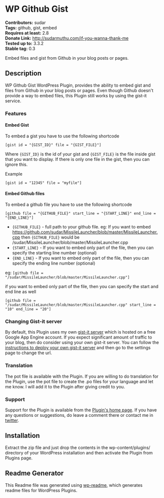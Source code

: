 # WP Github Gist #
**Contributors:** sudar  
**Tags:** github, gist, embed  
**Requires at least:** 2.8  
**Donate Link:** http://sudarmuthu.com/if-you-wanna-thank-me  
**Tested up to:** 3.3.2  
**Stable tag:** 0.3  

Embed files and gist from Github in your blog posts or pages.

## Description ##

WP Github Gist WordPress Plugin, provides the ability to embed gist and files from Github in your blog posts or pages. Even though Github doesn't provide a way to embed files, this Plugin still works by using the gist-it service.

### Features

#### Embed Gist

To embed a gist you have to use the following shortcode

`[gist id = "{GIST_ID}" file = "{GIST_FILE}"]`

Where `{GIST_ID}` is the id of your gist and `{GIST_FILE}` is the file inside gist that you want to display. If there is only one file in the gist, then you can ignore this.

Example

`[gist id = "12345" file = "myfile"]`

#### Embed Github files

To embed a github file you have to use the following shortcode

`[github file = "{GITHUB_FILE}" start_line = "{START_LINE}" end_line = "{END_LINE}"]`

*   `{GITHUB_FILE}` - full path to your github file. eg: If you want to embed https://github.com/sudar/MissileLauncher/blob/master/MissileLauncher.cpp then `{GITHUB_FILE}` would be /sudar/MissileLauncher/blob/master/MissileLauncher.cpp
*   `{START_LINE}` - If you want to embed only part of the file, then you can specify the starting line number (optional)
*   `{END_LINE}` - If you want to embed only part of the file, then you can specify the ending line number (optional)

eg: `[github file = "/sudar/MissileLauncher/blob/master/MissileLauncher.cpp"]`

if you want to embed only part of the file, then you can specify the start and end line as well

`[github file = "/sudar/MissileLauncher/blob/master/MissileLauncher.cpp" start_line = "10" end_line = "20"]`

### Changing Gist-it server

By default, this Plugin uses my own [gist-it server][3] which is hosted on a free Google App Engine account. If you expect significant amount of traffic to your blog, then do consider using your own gist-it server. You can follow the [instructions to deploy your own gist-it server][4] and then go to the settings page to change the url.

### Translation

The pot file is available with the Plugin. If you are willing to do translation for the Plugin, use the pot file to create the .po files for your language and let me know. I will add it to the Plugin after giving credit to you.

### Support

Support for the Plugin is available from the [Plugin's home page][1]. If you have any questions or suggestions, do leave a comment there or contact me in [twitter][2].

 [1]: http://sudarmuthu.com/wordpress/wp-github-gist
 [2]: http://twitter.com/sudarmuthu
 [3]: http://gist-it.sudarmuthu.com
 [4]: http://sudarmuthu.com/wordpress/wp-github-gist/changing-gist-it-server

## Installation ##

Extract the zip file and just drop the contents in the wp-content/plugins/ directory of your WordPress installation and then activate the Plugin from Plugins page.

## Readme Generator ##

This Readme file was generated using <a href = 'http://sudarmuthu.com/wordpress/wp-readme'>wp-readme</a>, which generates readme files for WordPress Plugins.
